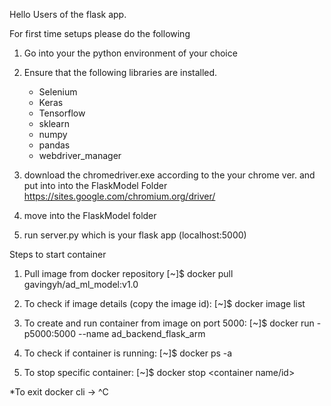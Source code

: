 Hello Users of the flask app.

For first time setups please do the following 

1. Go into your the python environment of your choice 
2. Ensure that the following libraries are installed. 
    - Selenium 
    - Keras 
    - Tensorflow 
    - sklearn
    - numpy
    - pandas
    - webdriver_manager 

3. download the chromedriver.exe according to the your chrome ver. and put into into the FlaskModel Folder 
    https://sites.google.com/chromium.org/driver/
4. move into the FlaskModel folder 
5. run server.py which is your flask app (localhost:5000)


Steps to start container
1. Pull image from docker repository
[~]$ docker pull gavingyh/ad_ml_model:v1.0

2. To check if image details (copy the image id):
[~]$ docker image list

3. To create and run container from image on port 5000:
[~]$ docker run -p5000:5000 --name ad_backend_flask_arm <image id>

4. To check if container is running:
[~]$ docker ps -a

5. To stop specific container:
[~]$ docker stop <container name/id>

*To exit docker cli -> ^C


